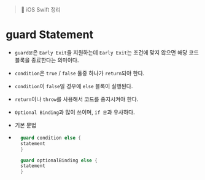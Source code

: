 > 📝 iOS Swift 정리

# guard Statement

- `guard문`은 `Early Exit`을 지원하는데 `Early Exit`는 조건에 맞지 않으면 해당 코드블록을 종료한다는 의미이다.

- `condition`은 `true` / `false` 둘중 하나가 `return`되야 한다.

- `condition`이 `false`일 경우에 `else` 블록이 실행된다.

- `return`이나 `throw`를 사용해서 코드를 중지시켜야 한다.

- `Optional Binding`과 많이 쓰이며, `if 문`과 유사하다.

- 기본 문법
- ```swift
    guard condition else {
    statement
    }

    guard optionalBinding else {
    statement
    }
    ```
